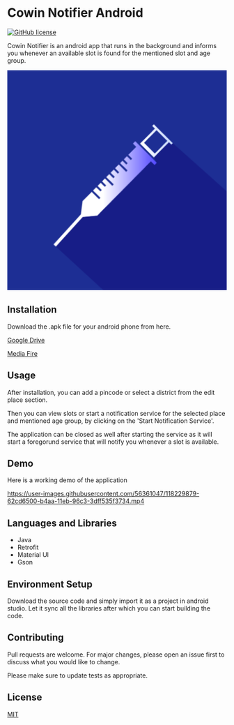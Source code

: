 # Cowin Notifier Android

[![GitHub license](https://img.shields.io/badge/License-MIT-blue.svg)](LICENSE)

Cowin Notifier is an android app that runs in the background and informs you whenever an available slot is found for the mentioned slot and age group.

![Cowin Notifier Logo](https://github.com/sukritkapil2/Cowin-Notifier-Android/blob/master/app/src/main/ic_launcher_cowin_notifier-playstore.png?raw=true)

## Installation

Download the .apk file for your android phone from here.

[Google Drive](https://drive.google.com/file/d/11pKVg08d-ilzCI8Xjnn7z_VidSVGOK1H/view?fbclid=IwAR3HC07pNP84zIolLENgABhifg-RV8XslrS2iVd996tzwC0Cu4Kj1bXMmOk)

[Media Fire](http://www.mediafire.com/file/if5h59wgok8b0h5/Cowin_Notifier_v1.3.1.apk/file)

## Usage

After installation, you can add a pincode or select a district from the edit place section.

Then you can view slots or start a notification service for the selected place and mentioned age group, by clicking on the 'Start Notification Service'.

The application can be closed as well after starting the service as it will start a foregorund service that will notify you whenever a slot is available.

## Demo

Here is a working demo of the application

https://user-images.githubusercontent.com/56361047/118229879-62cd6500-b4aa-11eb-96c3-3dff535f3734.mp4

## Languages and Libraries

* Java
* Retrofit
* Material UI
* Gson

## Environment Setup

Download the source code and simply import it as a project in android studio.
Let it sync all the libraries after which you can start building the code.

## Contributing

Pull requests are welcome. For major changes, please open an issue first to discuss what you would like to change.

Please make sure to update tests as appropriate.

## License

[MIT](https://choosealicense.com/licenses/mit/)
